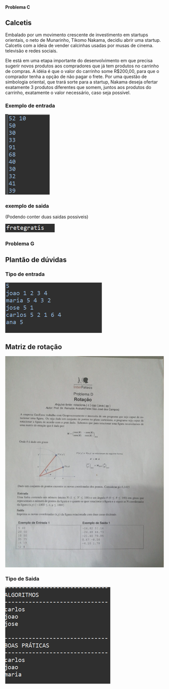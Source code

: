 #### Problema C
## Calcetis

<p> Embalado por um movimento crescente de investimento em startups orientais, o neto de Munarinho, Tikomo Nakama, decidiu abrir uma startup. Calcetis com a ideia de vender calcinhas usadas por musas de cinema. televisão e redes sociais.</p>
<p>Ele está em uma etapa importante do desenvolvimento em que precisa sugerir novos produtos aos compradores que já tem produtos no carrinho de compras. A idéia é que o valor do carrinho some R$200,00, para que o comprador tenha a opção de não pagar o frete. Por uma questão de simbologia oriental, que trará sorte para a startup, Nakama deseja ofertar exatamente 3 produtos diferentes que somem, juntos aos produtos do carrinho, exatamente o valor necessário, caso seja possivel. </p>

### Exemplo de entrada
<img src="Calcetis/entrada.png"/>

### exemplo de saida
<p>(Podendo conter duas saidas possiveis)</p>
<img src="Calcetis/saida.png"/>

### Problema G 
## Plantão de dúvidas

<h3>Tipo de entrada</h3>
<img src="plantaoduvidas/entrada.png"/>

## Matriz de rotação

<img src="rotaciona/matriz.jpg"/>

<h3>Tipo de Saida</h3>
<img src="plantaoduvidas/saida.png"/>
